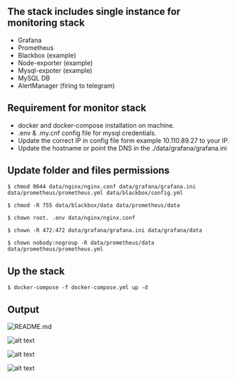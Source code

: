 ## The stack includes single instance for monitoring stack

- Grafana
- Prometheus
- Blackbox (example)
- Node-exporter (example)
- Mysql-expoter (example)
- MySQL DB
- AlertManager (firing to telegram)
## Requirement for monitor stack

- docker and docker-compose installation on machine.
- .env & .my.cnf config file for mysql credentials.
- Update the correct IP in config file form example 10.110.89.27 to your IP.
- Update the hostname or point the DNS in the ./data/grafana/grafana.ini
## Update folder and files permissions

```$ chmod 0644 data/nginx/nginx.conf data/grafana/grafana.ini data/prometheus/prometheus.yml data/blackbox/config.yml```

```$ chmod -R 755 data/blackbox/data data/prometheus/data```

```$ chown root. .env data/nginx/nginx.conf```

```$ chown -R 472:472 data/grafana/grafana.ini data/grafana/data```

```$ chown nobody:nogroup -R data/prometheus/data data/prometheus/prometheus.yml```

## Up the stack

```$ docker-compose -f docker-compose.yml up -d```

## Output

![README.md](image.png)

![alt text](image-1.png)

![alt text](image-2.png)

![alt text](image-3.png)